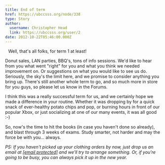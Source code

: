 ```yaml
---
title: End of term 
href: https://ubccsss.org/node/338
type: Story
author:
  username: Christopher Head
  link: https://ubccsss.org/user/2
date: 2012-10-22T05:46:00.000Z
---
```


<div class="field field-name-body field-type-text-with-summary field-label-hidden"><div class="field-items"><div class="field-item even"><p><img src="/files/thatsallfolks.jpg" vspace="5" hspace="5" align="left" alt="">Well, that&apos;s all folks, for term 1 at least!</p>
<p>Donut sales, LAN parties, BBQ&apos;s, tons of info sessions.  We&apos;d like to hear from you what went &quot;right&quot; for you and what you think we needed improvement on.  Or suggestions on what you would like to see us do.  Seriously, the sky&apos;s the limit here, and we promise to consider anything you bring up.  There&apos;s still another whole term to go, and so much more in store for you guys, so please let us know in the Forums.</p>
<p>I think this was a really successful term for us, and we certainly hope we made a difference in your routine.  Whether it was dropping by for a quick snack of ever-healthy potato chips and pop, or burning hours in front of our popular Xbox, or just socializing at one of our many events, it was all good :-)</p>
<p>So, now&apos;s the time to hit the books (in case you haven&apos;t done so already), and blast through 3 weeks of exams.  Study smarter, not harder and may the force be with you... always.</p>
<p><i>PS:  If you haven&apos;t picked up your clothing orders by now, just drop us an email at <a href="/cdn-cgi/l/email-protection#bddecececefdc9d5d8dec8dfd893dedc"><span class="__cf_email__" data-cfemail="4b283838380b3f232e283e292e65282a">[email&#xA0;protected]</span></a> and we&apos;ll try to arrange something.  Or, if you&apos;re going to be busy, you can always pick it up in the new year.</i></p>
</div></div></div>    <footer>
          </footer>